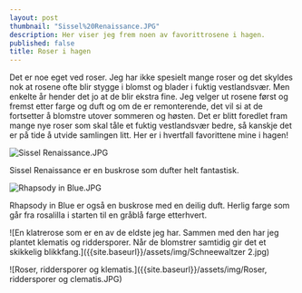 ```yaml
---
layout: post
thumbnail: "Sissel%20Renaissance.JPG"
description: Her viser jeg frem noen av favorittrosene i hagen.
published: false
title: Roser i hagen
---
```




Det er noe eget ved roser. Jeg har ikke spesielt mange roser og det skyldes nok at rosene ofte blir stygge i blomst og blader i fuktig vestlandsvær. Men enkelte år hender det jo at de blir ekstra fine. Jeg velger ut rosene først og fremst etter farge og duft og om de er remonterende, det vil si at de fortsetter å blomstre utover sommeren og høsten. Det er blitt foredlet fram mange nye roser som skal tåle et fuktig vestlandsvær bedre, så kanskje det er på tide å utvide samlingen litt. Her er i hvertfall favorittene mine i hagen!

![Sissel Renaissance.JPG]({{site.baseurl}}/assets/img/Sissel%20Renaissance.JPG)

Sissel Renaissance er en buskrose som dufter helt fantastisk. 

![Rhapsody in Blue.JPG]({{site.baseurl}}/assets/img/Rhapsody%20in%20Blue.JPG)

Rhapsody in Blue er også en buskrose med en deilig duft. Herlig farge som går fra rosalilla i starten til en gråblå farge etterhvert.

![En klatrerose som er en av de eldste jeg har. Sammen med den har jeg plantet klematis og riddersporer. Når de blomstrer samtidig gir det et skikkelig blikkfang.]({{site.baseurl}}/assets/img/Schneewaltzer 2.jpg)

![Roser, riddersporer og klematis.]({{site.baseurl}}/assets/img/Roser, riddersporer og clematis.JPG)
